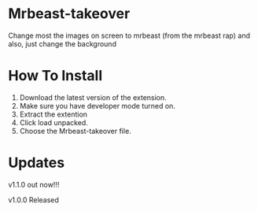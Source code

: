 # Mrbeast-takeover
Change most the images on screen to mrbeast (from the mrbeast rap) and also, just change the background




# How To Install
1. Download the latest version of the extension.
2. Make sure you have developer mode turned on.
3. Extract the extention
4. Click load unpacked.
5. Choose the Mrbeast-takeover file.
# Updates
v1.1.0 out now!!!


v1.0.0 Released
